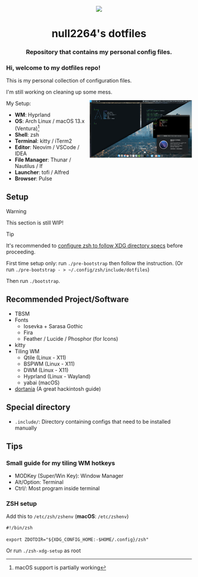 <!-- ZI-DOTFILES -->
<p align="center">
  <a href="https://github.com/null2264/dotfiles"><img width="25%" src="https://github.com/null2264.png"></img></a>
</p>
<h1 align="center">null2264's dotfiles</h1>
<h3 align="center">
Repository that contains my personal config files.
</h3>

### Hi, welcome to my dotfiles repo!
This is my personal collection of configuration files.

I'm still working on cleaning up some mess.

<img align="right" width="55%" src='https://raw.githubusercontent.com/null2264/null2264/master/assets/newSetup.png'></img>
My Setup:

- **WM**: Hyprland
- **OS**: Arch Linux / macOS 13.x (Ventura)[^mac]
- **Shell**: zsh
- **Terminal**: kitty / iTerm2
- **Editor**: Neovim / VSCode / IDEA
- **File Manager**: Thunar / Nautilus / lf
- **Launcher**: tofi / Alfred
- **Browser**: Pulse

[^mac]: macOS support is partially working

## Setup

> [!WARNING]
> This section is still WIP!

> [!TIP]
> It's recommended to [configure zsh to follow XDG directory specs](#zsh-setup) before proceeding.

First time setup only: run `./pre-bootstrap` then follow the instruction. (Or run `./pre-bootstrap - > ~/.config/zsh/include/dotfiles`)

Then run `./bootstrap`.

## Recommended Project/Software
- TBSM
- Fonts
  - Iosevka + Sarasa Gothic
  - Fira
  - Feather / Lucide / Phosphor (for Icons)
- kitty
- Tiling WM
  - Qtile (Linux - X11)
  - BSPWM (Linux - X11)
  - DWM (Linux - X11)
  - Hyprland (Linux - Wayland)
  - yabai (macOS)
- [dortania](https://github.com/dortania) (A great hackintosh guide)

## Special directory
- `.include/`: Directory containing configs that need to be installed manually

## Tips

### Small guide for my tiling WM hotkeys
- MODKey (Super/Win Key): Window Manager
- Alt/Option: Terminal
- Ctrl/: Most program inside terminal

### ZSH setup
Add this to `/etc/zsh/zshenv` (**macOS**: `/etc/zshenv`)

```Shell
#!/bin/zsh

export ZDOTDIR="${XDG_CONFIG_HOME:-$HOME/.config}/zsh"
```

Or run `./zsh-xdg-setup` as root
